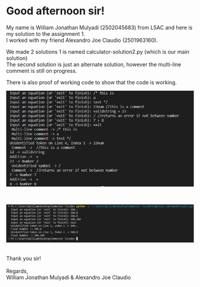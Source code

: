 <h1>Good afternoon sir!</h1>

My name is William Jonathan Mulyadi (2502045683) from L5AC and here is my solution to the assignment 1. <br>
I worked with my friend Alexandro Joe Claudio (2501963160).<br>

<nr>
We made 2 solutions 1 is named calculator-solution2.py (which is our main solution) <br>
The second solution is just an alternate solution, however the multi-line comment is still on progress.<br>

There is also proof of working code to show that the code is working.<br>
<p align="left"> <img src="https://github.com/willamjonathan/Compilation_Tech/blob/main/week4/proof_of_working_code.png" alt="willamjonathan" /> </p>
<br>
<p align="left"> <img src="https://github.com/willamjonathan/Compilation_Tech/blob/main/week4/float.png" alt="willamjonathan" /> </p>


<br>
Thank you sir!<br>
<br>
Regards, <br>
William Jonathan Mulyadi & Alexandro Joe Claudio<br>

